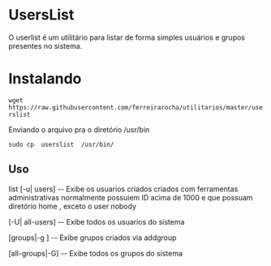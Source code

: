 # UsersList
O userlist é um utilitário para listar de forma simples usuários e grupos presentes no sistema.

# Instalando

`wget https://raw.githubusercontent.com/ferreirarocha/utilitarios/master/userslist`

Enviando o arquivo pra o diretório /usr/bin 

`sudo cp  userslist  /usr/bin/`


## Uso 
 list [-u| users]  -- Exibe os usuarios criados criados com ferramentas administrativas normalmente  possuiem ID acima de 1000 e que possuam diretório home , exceto o  user nobody  

 [-U| all-users]   -- Exibe todos os usuarios do sistema 

 [groups|-g ]      -- Exibe grupos criados via addgroup 

 [all-groups|-G] -- Exibe todos os grupos do sistema
